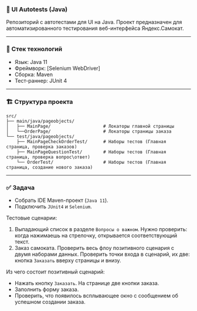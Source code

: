 ### 🚀 UI Autotests (Java) 

Репозиторий с автотестами для UI на Java. Проект предназначен для автоматизированного тестирования веб-интерфейса Яндекс.Самокат.

---

### 📌 Стек технологий

 - Язык: Java 11
 - Фреймворк: [Selenium WebDriver]
 - Сборка: Maven
 - Тест-раннер: JUnit 4

--- 

### 🏗 Структура проекта

```
src/
├── main/java/pageobjects/
│   ├── MainPage/                    # Локаторы главной страницы
│   └──OrderPage/                    # Локаторы страницы заказа
└── test/java/pageobjects/
    ├── MainPageCheckOrderTest/      # Наборы тестов (Главная страница, проверка заказов)
    ├── MainPageQuestionTest/        # Наборы тестов (Главная страница, проверка вопрос\ответ)
    └── OrderTest/                   # Наборы тестов (Главная страница, создание нового заказа)
```
---

### ✅ Задача

 
- Собрать IDE Maven-проект (`Java 11`).
- Подключить `JUnit4` и `Selenium`.

 Тестовые сценарии:
   1) Выпадающий список в разделе `Вопросы о важном`. Нужно проверить: когда нажимаешь на стрелочку, открывается соответствующий текст.
   2) Заказ самоката. Проверить весь флоу позитивного сценария с двумя наборами данных. Проверить точки входа в сценарий, их две: кнопка `Заказать` вверху страницы и внизу.
      
Из чего состоит позитивный сценарий:
- Нажать кнопку `Заказать`. На странице две кнопки заказа.
- Заполнить форму заказа.
- Проверить, что появилось всплывающее окно с сообщением об успешном создании заказа.


